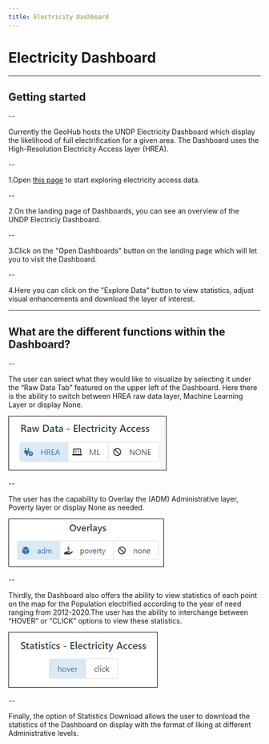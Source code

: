 ```yaml
---
title: Electricity Dashboard
---
```


# Electricity Dashboard

---

## Getting started

--

Currently the GeoHub hosts the UNDP Electricity Dashboard which display the likelihood of full electrification for a given area. The Dashboard uses the High-Resolution Electricity Access layer (HREA).

--

1.Open [this page](https://dev.undpgeohub.org/dashboards/electricity) to start exploring electricity access data.

--

2.On the landing page of Dashboards, you can see an overview of the UNDP Electriciy Dashboard.

--

3.Click on the "Open Dashboards" button on the landing page which will let you to visit the Dashboard.

--

4.Here you can click on the "Explore Data" button to view statistics, adjust visual enhancements and download the layer of interest.

---

## What are the different functions within the Dashboard?

--

The user can select what they would like to visualize by selecting it under the “Raw Data Tab” featured on the upper left of the Dashboard.
Here there is the ability to switch between HREA raw data layer, Machine Learning Layer or display None.

![Switch between High Resolution Electricity Access (HREA) or Machine Lergning Electricity Access (ML)](../assets/dashboards/electricity_function1.png)

--

The user has the capability to Overlay the (ADM) Administrative layer, Poverty layer or display None as needed.

![Overlay Admin layer or Poverty layer](../assets/dashboards/electricity_function2.png)

--

Thirdly, the Dashboard also offers the ability to view statistics of each point on the map for the Population electrified according to the year of need ranging from 2012-2020.The user has the ability to interchange between “HOVER” or “CLICK” options to view these statistics.

![Interact with statistics by hovering or clicking on the map](../assets/dashboards/electricity_function3.png)

--

Finally, the option of Statistics Download allows the user to download the statistics of the Dashboard on display with the format of liking at different Administrative levels.

